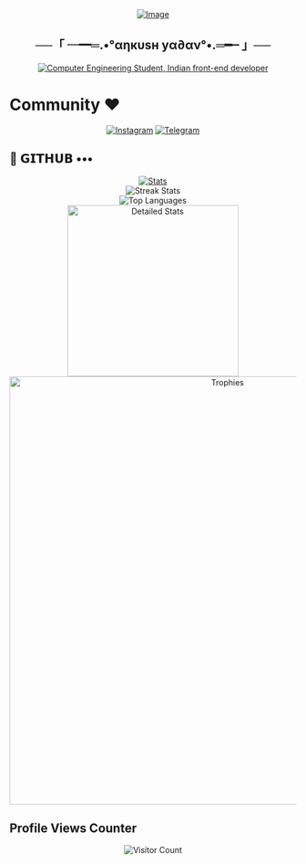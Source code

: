 <div align="center">
    <a href="https://graph.org/file/cb3bb5ac97bdd36055521.jpg">
        <img src="https://graph.org/file/cb3bb5ac97bdd36055521.jpg" alt="Image">
    </a>
</div>

<h2 align="center">
    <spoiler>──「 ┈━═.•°αηкυѕн уα∂αν°•.═━┈ 」──</spoiler>
</h2>

<div align="center">
    <a href="https://git.io/typing-svg"><img src="https://readme-typing-svg.demolab.com?font=Sacramento&color=%237E3ACE&size=30&center=true&vCenter=true&width=550&lines= My+Name+is;Ankush+Yadav;He/him;Computer+Engineering+Student;Indian+Frontend+Dev;NDA+Lover+:3;Power+Metal+Lover+%3C3;function+findQuestion(42)" alt="Computer Engineering Student, Indian front-end developer"></a>
</div>

# Community ❤️
<p align="center">
    <a href="https://instagram.com/lt.ankush?igshid=YmMyMTA2M2Y="><img alt="Instagram" src="https://img.shields.io/badge/-Instagram-orange?style=for-the-badge&logo=instagram&logoColor=white"/></a> 
    <a href="https://telegram.me/Coder_ankush"><img alt="Telegram" src="https://img.shields.io/badge/-Telegram-blue?style=for-the-badge&logo=telegram&logoColor=white"/></a>
</p>

## 💜 𝗚𝗜𝗧𝗛𝗨𝗕 •••
<p align="center">
    <a href="https://github.com/Mswpresents/github-readme-stats">
        <img src="https://github-readme-stats.vercel.app/api?username=Mswpresents&hide=prs&count_public=true&show_icons=true&theme=algolia" alt="Stats">
    </a>
    <br>
    <img src="https://github-readme-streak-stats.herokuapp.com?user=Mswpresents&theme=tokyonight" alt="Streak Stats">
    <br>
    <img src="https://github-readme-stats.vercel.app/api/top-langs/?username=Mswpresents&layout=compact&theme=tokyonight" alt="Top Languages">
    <br>
    <img height=300 src="https://github-stats-alpha.vercel.app/api/?username=Mswpresents&cc=000&tc=fff&ic=fff&bc=000" alt="Detailed Stats">
    <br>
    <img width=750 src="https://github-profile-trophy.vercel.app/?username=Mswpresents&theme=darkhub" alt="Trophies">
</p>

## Profile Views Counter
<p align="center">
    <img src="https://profile-counter.glitch.me/{Mswpresents}/count.svg" alt="Visitor Count">
</p>
